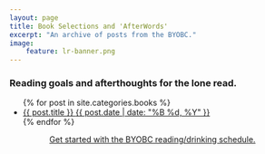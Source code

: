 ```yaml
---
layout: page
title: Book Selections and 'AfterWords'
excerpt: "An archive of posts from the BYOBC."
image:
    feature: lr-banner.png
---
```


### Reading goals and afterthoughts for the lone read.


<ul class="post-list">
{% for post in site.categories.books %} 
  <li><article><a href="{{ site.url }}{{ post.url }}">{{ post.title }} <span class="entry-date"><time datetime="{{ post.date | date_to_xmlschema }}">{{ post.date | date: "%B %d, %Y" }}</time></span></a></article></li>
{% endfor %}
</ul>


<p>
</p>
<center><div markdown="0"><a href="{{ site.url }}/blog/getting-started/" class="btn">Get started with the BYOBC reading/drinking schedule.</a></div></center> 

